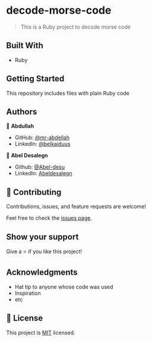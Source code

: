 # decode-morse-code

> This is a Ruby project to decode morse code


## Built With

- Ruby

## Getting Started

This repository includes files with plain Ruby code

## Authors

👤 **Abdullah**

- GitHub: [@mr-abdellah](https://github.com/mr-abdellah)
- LinkedIn: [@belkaiduus](https://www.linkedin.com/in/belkaidus/)

👤 **Abel Desalegn**
-  Github: [@Abel-desu](https://github.com/Abel-desu)
- LinkedIn: [Abeldesalegn](https://www.linkedin.com/in/abel-desalegn)

## 🤝 Contributing

Contributions, issues, and feature requests are welcome!

Feel free to check the [issues page](../../issues/).

## Show your support

Give a ⭐️ if you like this project!

## Acknowledgments

- Hat tip to anyone whose code was used
- Inspiration
- etc

## 📝 License

This project is [MIT](./MIT.md) licensed.
